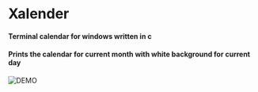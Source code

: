 # Xalender
#### Terminal calendar for windows written in c
#### Prints the calendar for current month with white background for current day
![DEMO](https://github.com/SujalBajra/Xalendar/blob/master/images/demo.png?raw=true)